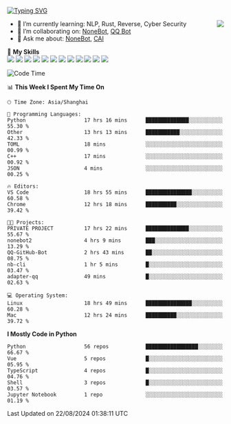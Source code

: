 [![Typing SVG](https://readme-typing-svg.herokuapp.com?size=25&duration=2500&color=8C43EA&vCenter=true&width=200&height=40&lines=Hi+there+%F0%9F%91%8B%F0%9F%8F%BB;I'm+yanyongyu)](https://git.io/typing-svg)

<a href="#">
  <img align="right" src="https://github-readme-stats.vercel.app/api?username=yanyongyu&count_private=true&show_icons=true&bg_color=15,f2f7fd,E0EAFC" />
</a>

- 🌱 I’m currently learning: NLP, Rust, Reverse, Cyber Security
- 👯 I’m collaborating on: [NoneBot](https://github.com/nonebot), [QQ Bot](https://github.com/Mrs4s/go-cqhttp)
- 💬 Ask me about: [NoneBot](https://github.com/nonebot), [CAI](https://github.com/cscs181/CAI)

🌟 **My Skills**  
![](https://img.shields.io/badge/-Python-3e74a2?style=flat-square&logo=Python&logoColor=fff)
![](https://img.shields.io/badge/-TypeScript-3178C6?style=flat-square&logo=TypeScript&logoColor=fff)
![](https://img.shields.io/badge/-Vue-4fc08d?style=flat-square&logo=Vue.js&logoColor=fff)
![](https://img.shields.io/badge/-React-2d98ce?style=flat-square&logo=React&logoColor=fff)
![](https://img.shields.io/badge/-FastAPI-009688?style=flat-square&logo=FastAPI&logoColor=fff)
![](https://img.shields.io/badge/-Linux-000000?style=flat-square&logo=Linux&logoColor=fff)
![](https://img.shields.io/badge/-Docker-2496ED?style=flat-square&logo=Docker&logoColor=fff)
![](https://img.shields.io/badge/-Kubernetes-326CE5?style=flat-square&logo=Kubernetes&logoColor=fff)
![](https://img.shields.io/badge/-GitHub%20Actions-2088FF?style=flat-square&logo=GitHubActions&logoColor=fff)
![](https://img.shields.io/badge/-PostgreSQL-4169E1?style=flat-square&logo=PostgreSQL&logoColor=fff)
![](https://img.shields.io/badge/-Redis-DC382D?style=flat-square&logo=Redis&logoColor=fff)
![](https://img.shields.io/badge/-MongoDB-47A248?style=flat-square&logo=MongoDB&logoColor=fff)

<!--START_SECTION:waka-->
![Code Time](http://img.shields.io/badge/Code%20Time-6%2C555%20hrs%2026%20mins-blue)

📊 **This Week I Spent My Time On** 

```text
🕑︎ Time Zone: Asia/Shanghai

💬 Programming Languages: 
Python                   17 hrs 16 mins      ██████████████░░░░░░░░░░░   55.30 % 
Other                    13 hrs 13 mins      ███████████░░░░░░░░░░░░░░   42.33 % 
TOML                     18 mins             ░░░░░░░░░░░░░░░░░░░░░░░░░   00.99 % 
C++                      17 mins             ░░░░░░░░░░░░░░░░░░░░░░░░░   00.92 % 
JSON                     4 mins              ░░░░░░░░░░░░░░░░░░░░░░░░░   00.25 % 

🔥 Editors: 
VS Code                  18 hrs 55 mins      ███████████████░░░░░░░░░░   60.58 % 
Chrome                   12 hrs 18 mins      ██████████░░░░░░░░░░░░░░░   39.42 % 

🐱‍💻 Projects: 
PRIVATE PROJECT          17 hrs 22 mins      ██████████████░░░░░░░░░░░   55.67 % 
nonebot2                 4 hrs 9 mins        ███░░░░░░░░░░░░░░░░░░░░░░   13.29 % 
QQ-GitHub-Bot            2 hrs 43 mins       ██░░░░░░░░░░░░░░░░░░░░░░░   08.75 % 
nb-cli                   1 hr 5 mins         █░░░░░░░░░░░░░░░░░░░░░░░░   03.47 % 
adapter-qq               49 mins             █░░░░░░░░░░░░░░░░░░░░░░░░   02.63 % 

💻 Operating System: 
Linux                    18 hrs 49 mins      ███████████████░░░░░░░░░░   60.28 % 
Mac                      12 hrs 24 mins      ██████████░░░░░░░░░░░░░░░   39.72 % 
```

**I Mostly Code in Python** 

```text
Python                   56 repos            █████████████████░░░░░░░░   66.67 % 
Vue                      5 repos             █░░░░░░░░░░░░░░░░░░░░░░░░   05.95 % 
TypeScript               4 repos             █░░░░░░░░░░░░░░░░░░░░░░░░   04.76 % 
Shell                    3 repos             █░░░░░░░░░░░░░░░░░░░░░░░░   03.57 % 
Jupyter Notebook         1 repo              ░░░░░░░░░░░░░░░░░░░░░░░░░   01.19 % 
```




 Last Updated on 22/08/2024 01:38:11 UTC
<!--END_SECTION:waka-->
